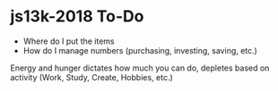 # js13k-2018 To-Do

* Where do I put the items
* How do I manage numbers (purchasing, investing, saving, etc.)

Energy and hunger dictates how much you can do, depletes based on activity (Work, Study, Create, Hobbies, etc.)